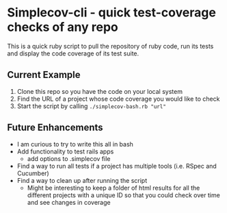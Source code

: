 # Simplecov-cli - quick test-coverage checks of any repo

This is a quick ruby script to pull the repository of ruby code, run its tests and display the code coverage of its test suite.

## Current Example

1. Clone this repo so you have the code on your local system
2. Find the URL of a project whose code coverage you would like to check
3. Start the script by calling ````./simplecov-bash.rb "url"````

## Future Enhancements

* I am curious to try to write this all in bash
* Add functionality to test rails apps
  * add options to .simplecov file
* Find a way to run all tests if a project has multiple tools (i.e. RSpec and Cucumber)
* Find a way to clean up after running the script
  * Might be interesting to keep a folder of html results for all the different projects with a unique ID so that you could check over time and see changes in coverage
